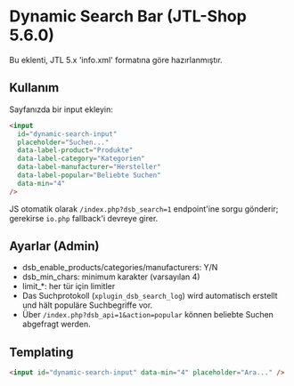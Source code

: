 # Dynamic Search Bar (JTL-Shop 5.6.0)

Bu eklenti, JTL 5.x 'info.xml' formatına göre hazırlanmıştır.


## Kullanım
Sayfanızda bir input ekleyin:

```html
<input
  id="dynamic-search-input"
  placeholder="Suchen..."
  data-label-product="Produkte"
  data-label-category="Kategorien"
  data-label-manufacturer="Hersteller"
  data-label-popular="Beliebte Suchen"
  data-min="4"
/> 
```

JS otomatik olarak `/index.php?dsb_search=1` endpoint'ine sorgu gönderir; gerekirse `io.php` fallback'i devreye girer.


## Ayarlar (Admin)
- dsb_enable_products/categories/manufacturers: Y/N
- dsb_min_chars: minimum karakter (varsayılan 4)
- limit_*: her tür için limitler
- Das Suchprotokoll (`xplugin_dsb_search_log`) wird automatisch erstellt und hält populäre Suchbegriffe vor.
- Über `/index.php?dsb_api=1&action=popular` können beliebte Suchen abgefragt werden.

## Templating
```html
<input id="dynamic-search-input" data-min="4" placeholder="Ara..." />
```
